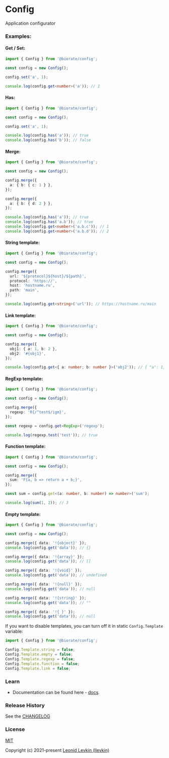 # Config

Application configurator

### Examples:

#### Get / Set:

```ts
import { Config } from '@biorate/config';

const config = new Config();

config.set('a', 1);

console.log(config.get<number>('a')); // 1
```

#### Has:

```ts
import { Config } from '@biorate/config';

const config = new Config();

config.set('a', 1);

console.log(config.has('a')); // true
console.log(config.has('b')); // false
```

#### Merge:

```ts
import { Config } from '@biorate/config';

const config = new Config();

config.merge({
  a: { b: { c: 1 } },
});

config.merge({
  a: { b: { d: 2 } },
});

console.log(config.has('a')); // true
console.log(config.has('a.b')); // true
console.log(config.get<number>('a.b.c')); // 1
console.log(config.get<number>('a.b.d')); // 2
```

#### String template:

```ts
import { Config } from '@biorate/config';

const config = new Config();

config.merge({
  url: '${protocol}${host}/${path}',
  protocol: 'https://',
  host: 'hostname.ru',
  path: 'main',
});

console.log(config.get<string>('url')); // https://hostname.ru/main
```

#### Link template:

```ts
import { Config } from '@biorate/config';

const config = new Config();

config.merge({
  obj1: { a: 1, b: 2 },
  obj2: '#{obj1}',
});

console.log(config.get<{ a: number; b: number }>('obj2')); // { "a": 1, "b": 2 }
```

#### RegExp template:

```ts
import { Config } from '@biorate/config';

const config = new Config();

config.merge({
  regexp: 'R{/^test$/igm}',
});

const regexp = config.get<RegExp>('regexp');

console.log(regexp.test('test')); // true
```

#### Function template:

```ts
import { Config } from '@biorate/config';

const config = new Config();

config.merge({
  sum: 'F{a, b => return a + b;}',
});

const sum = config.get<(a: number, b: number) => number>('sum');

console.log(sum(1, 2)); // 3
```

#### Empty template:

```ts
import { Config } from '@biorate/config';

const config = new Config();

config.merge({ data: '!{object}' });
console.log(config.get('data')); // {}

config.merge({ data: '!{array}' });
console.log(config.get('data')); // []

config.merge({ data: '!{void}' });
console.log(config.get('data')); // undefined

config.merge({ data: '!{null}' });
console.log(config.get('data')); // null

config.merge({ data: '!{string}' });
console.log(config.get('data')); // ""

config.merge({ data: '!{ }' });
console.log(config.get('data')); // null
```

If you want to disable templates, you can turn off it in static `Config.Template` variable:

```ts
import { Config } from '@biorate/config';

Config.Template.string = false;
Config.Template.empty = false;
Config.Template.regexp = false;
Config.Template.function = false;
Config.Template.link = false;
```

### Learn

- Documentation can be found here - [docs](https://biorate.github.io/core/modules/config.html).

### Release History

See the [CHANGELOG](https://github.com/biorate/core/blob/master/packages/%40biorate/config/CHANGELOG.md)

### License

[MIT](https://github.com/biorate/core/blob/master/packages/%40biorate/config/LICENSE)

Copyright (c) 2021-present [Leonid Levkin (llevkin)](mailto:llevkin@yandex.ru)

